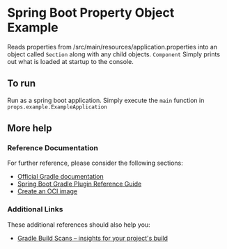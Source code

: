 # Spring Boot Property Object Example
Reads properties from /src/main/resources/application.properties into an object called `Section` 
along with any child objects.  `Component` Simply prints out what is loaded at startup to the console.

## To run
Run as a spring boot application. Simply execute the `main` function in `props.example.ExampleApplication`

## More help
### Reference Documentation
For further reference, please consider the following sections:

* [Official Gradle documentation](https://docs.gradle.org)
* [Spring Boot Gradle Plugin Reference Guide](https://docs.spring.io/spring-boot/docs/2.5.5/gradle-plugin/reference/html/)
* [Create an OCI image](https://docs.spring.io/spring-boot/docs/2.5.5/gradle-plugin/reference/html/#build-image)

### Additional Links
These additional references should also help you:

* [Gradle Build Scans – insights for your project's build](https://scans.gradle.com#gradle)

